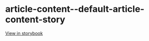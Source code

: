 # article-content--default-article-content-story

[View in storybook](https://raw.githack.com/Independent-Digital-News-and-Media-Ltd/standard-pwamp-sb/PR-407-sb/index.html?path=/story/article-content--default-article-content-story)